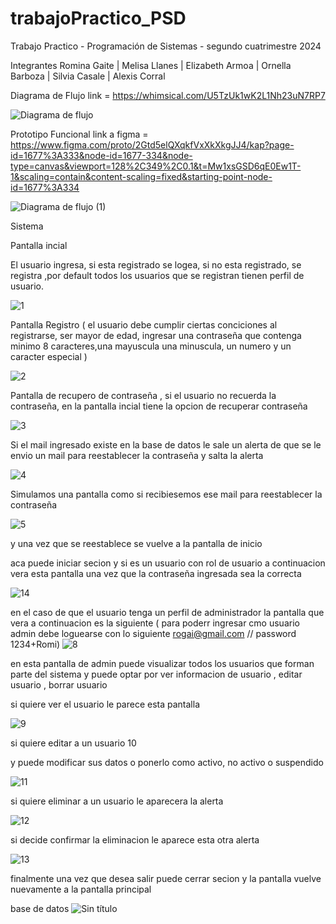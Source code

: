 # trabajoPractico_PSD

Trabajo Practico - Programación de Sistemas - segundo cuatrimestre 2024

Integrantes Romina Gaite | Melisa Llanes | Elizabeth Armoa | Ornella Barboza | Silvia Casale | Alexis Corral

Diagrama de Flujo link = https://whimsical.com/U5TzUk1wK2L1Nh23uN7RP7

![Diagrama de flujo](https://github.com/user-attachments/assets/25038a13-f6ac-42a0-9414-865fc6781274)

Prototipo Funcional link a figma = https://www.figma.com/proto/2Gtd5elQXqkfVxXkXkgJJ4/kap?page-id=1677%3A333&node-id=1677-334&node-type=canvas&viewport=128%2C349%2C0.1&t=Mw1xsGSD6qE0Ew1T-1&scaling=contain&content-scaling=fixed&starting-point-node-id=1677%3A334

![Diagrama de flujo (1)](https://github.com/user-attachments/assets/4e0153cf-09fb-40e6-b8bf-659adfb09a6f)


Sistema

Pantalla incial

El usuario ingresa, si esta registrado se logea, si no esta registrado, se registra ,por default todos los usuarios que se registran tienen perfil de usuario.

![1](https://github.com/user-attachments/assets/3501574e-5492-4fd3-95db-cd1950f84a1a)


Pantalla Registro ( el usuario debe cumplir ciertas conciciones al registrarse, ser mayor de edad, ingresar una contraseña que contenga minimo 8 caracteres,una mayuscula una minuscula, un numero y un caracter especial )

![2](https://github.com/user-attachments/assets/1ff142ec-e360-45fc-98c1-8931cddce7b5)


Pantalla de recupero de contraseña , si el usuario no recuerda la contraseña, en la pantalla incial tiene la opcion de recuperar contraseña

![3](https://github.com/user-attachments/assets/98060431-14de-46bf-bc63-577ab1c6c751)


Si el mail ingresado existe en la base de datos le sale un alerta de que se le envio un mail para reestablecer la contraseña y salta la alerta

![4](https://github.com/user-attachments/assets/29eedfdf-f868-4960-9a71-21efdcfa938b)


Simulamos una pantalla como si recibiesemos ese mail para reestablecer la contraseña

![5](https://github.com/user-attachments/assets/987a8c0d-3b8c-4850-903a-8cb41566ec99)


y una vez que se reestablece se vuelve a la pantalla de inicio

aca puede iniciar secion y si es un usuario con rol de usuario a continuacion vera esta pantalla una vez que la contraseña ingresada sea la correcta

![14](https://github.com/user-attachments/assets/166abb30-71bc-46d8-b16f-6c79afa8363f)


en el caso de que el usuario tenga un perfil de administrador la pantalla que vera a continuacion es la siguiente ( para poderr ingresar cmo usuario admin debe loguearse con lo siguiente rogai@gmail.com // password 1234+Romi) 
![8](https://github.com/user-attachments/assets/6964fc64-77cd-4c93-bf5c-7567a053e66b)

en esta pantalla de admin puede visualizar todos los usuarios que forman parte del sistema y puede optar por ver informacion de usuario , editar usuario , borrar usuario

si quiere ver el usuario le parece esta pantalla

![9](https://github.com/user-attachments/assets/5043a43d-40bd-4aba-9ec8-440fcd032387)


si quiere editar a un usuario 10

y puede modificar sus datos o ponerlo como activo, no activo o suspendido

![11](https://github.com/user-attachments/assets/a98b89d1-0829-42d6-9594-7526f29366ed)


si quiere eliminar a un usuario le aparecera la alerta

![12](https://github.com/user-attachments/assets/86509093-4d9a-4767-9079-7021d92e1159)


si decide confirmar la eliminacion le aparece esta otra alerta


![13](https://github.com/user-attachments/assets/d26fcc9e-30bc-4941-99ea-a65e32aed475)

finalmente una vez que desea salir puede cerrar secion y la pantalla vuelve nuevamente a la pantalla principal

base de datos
![Sin título](https://github.com/user-attachments/assets/5e2d5321-5882-4d0b-96ae-d38dce6ecba4)

